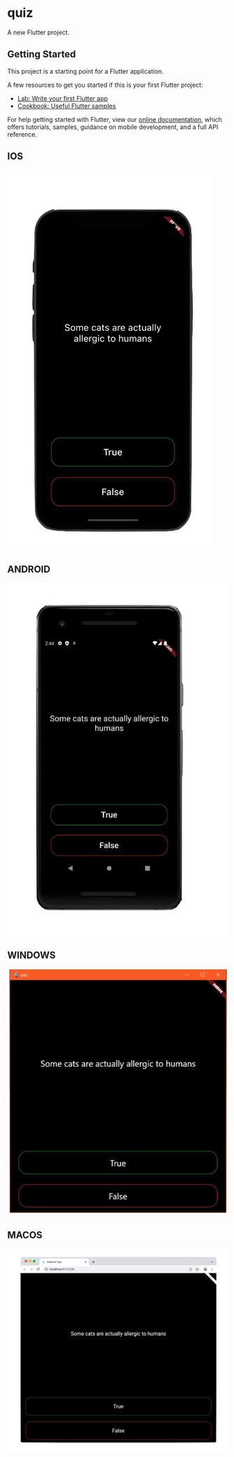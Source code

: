 # quiz

A new Flutter project.

## Getting Started

This project is a starting point for a Flutter application.

A few resources to get you started if this is your first Flutter project:

- [Lab: Write your first Flutter app](https://flutter.dev/docs/get-started/codelab)
- [Cookbook: Useful Flutter samples](https://flutter.dev/docs/cookbook)

For help getting started with Flutter, view our
[online documentation](https://flutter.dev/docs), which offers tutorials,
samples, guidance on mobile development, and a full API reference.

## IOS

![Alt-Text](/screenshots/quiz_ios_.png)

## ANDROID

![Alt-Text](/screenshots/quiz_android_.png)

## WINDOWS

![Alt-Text](/screenshots/quiz_windows_.png)

## MACOS

![Alt-Text](/screenshots/quiz_web.png)
